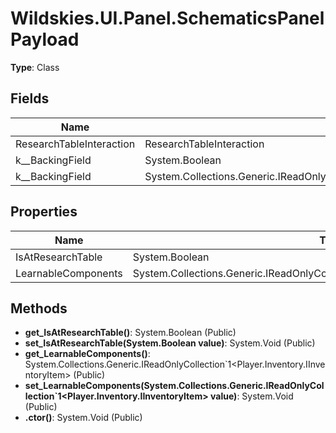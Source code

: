 ﻿# Wildskies.UI.Panel.SchematicsPanelPayload

**Type**: Class

## Fields

| Name | Type | Access |
|------|------|--------|
| ResearchTableInteraction | ResearchTableInteraction | Public |
| <IsAtResearchTable>k__BackingField | System.Boolean | Private |
| <LearnableComponents>k__BackingField | System.Collections.Generic.IReadOnlyCollection`1<Player.Inventory.IInventoryItem> | Private |

## Properties

| Name | Type | Access |
|------|------|--------|
| IsAtResearchTable | System.Boolean | Public |
| LearnableComponents | System.Collections.Generic.IReadOnlyCollection`1<Player.Inventory.IInventoryItem> | Public |

## Methods

- **get_IsAtResearchTable()**: System.Boolean (Public)
- **set_IsAtResearchTable(System.Boolean value)**: System.Void (Public)
- **get_LearnableComponents()**: System.Collections.Generic.IReadOnlyCollection`1<Player.Inventory.IInventoryItem> (Public)
- **set_LearnableComponents(System.Collections.Generic.IReadOnlyCollection`1<Player.Inventory.IInventoryItem> value)**: System.Void (Public)
- **.ctor()**: System.Void (Public)

